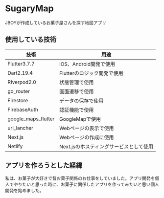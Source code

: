 # SugaryMap
JBOYが作成しているお菓子屋さんを探す地図アプリ

## 使用している技術

| 技術 | 用途 |
| --- | --- |
| Flutter3.7.7 | iOS、Android開発で使用 |
| Dart2.19.4 | Flutterのロジック開発で使用 |
| RIverpod2.0 | 状態管理で使用 |
| go_router | 画面遷移で使用 |
| Firestore | データの保存で使用 |
| FirebaseAuth | 認証機能で使用 |
| google_maps_flutter | GoogleMapで使用 |
| url_lancher | Webページの表示で使用 |
| Next.js | Webページの作成に使用 |
| Netlify | Next.jsのホスティングサービスとして使用 |

## アプリを作ろうとした経緯

私は、お菓子が大好きで昔お菓子関係のお仕事をしていました。アプリ開発を個人でやりたいと思った時に、お菓子に関係したアプリを作ってみたいと思い個人開発を始めました。